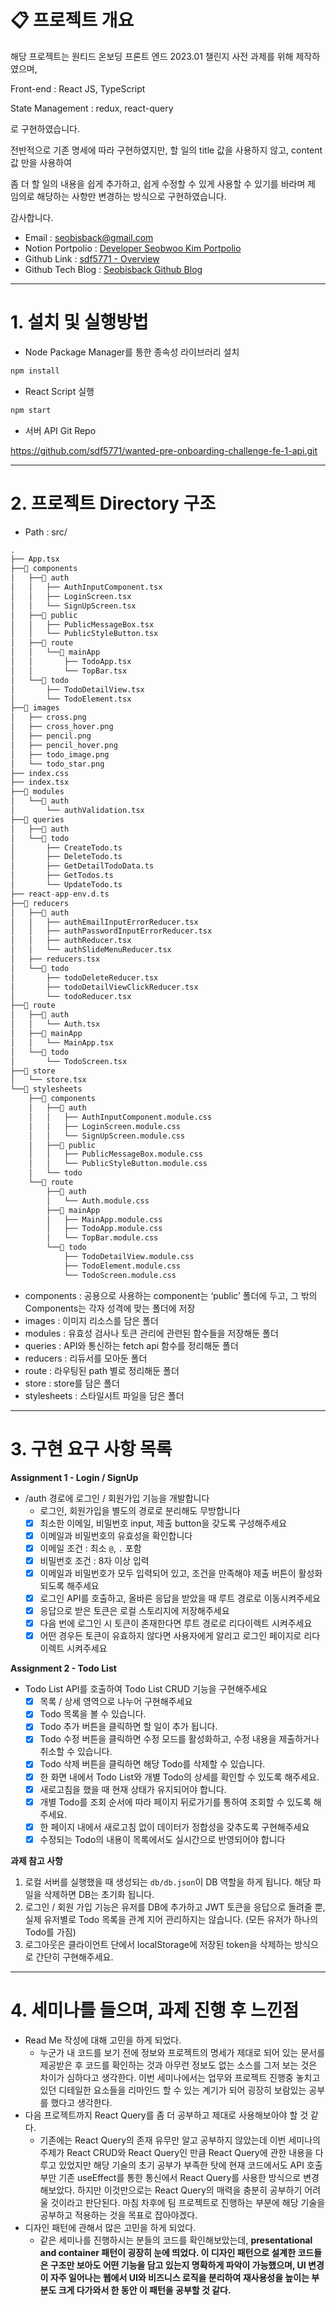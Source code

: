 # **📋 프로젝트 개요**

해당 프로젝트는 원티드 온보딩 프론트 엔드 2023.01 챌린지 사전 과제를 위해 제작하였으며,

Front-end : React JS, TypeScript

State Management : redux, react-query

로 구현하였습니다.

전반적으로 기존 명세에 따라 구현하였지만, 할 일의 title 값을 사용하지 않고, content 값 만을 사용하여

좀 더 할 일의 내용을 쉽게 추가하고, 쉽게 수정할 수 있게 사용할 수 있기를 바라며 제 임의로 해당하는 사항만 변경하는 방식으로 구현하였습니다.

감사합니다.

- Email : [seobisback@gmail.com](mailto:seobisback@gmail.com)
- Notion Portpolio : [Developer Seobwoo Kim Portpolio](https://www.notion.so/Developer-Seobwoo-Kim-Portpolio-a2d2e2fb6c6e4a4b9de09c47e99f3010)
- Github Link : [sdf5771 - Overview](https://github.com/sdf5771)
- Github Tech Blog : [Seobisback Github Blog](https://sdf5771.github.io/)

---

# 1. 설치 및 실행방법

- Node Package Manager를 통한 종속성 라이브러리 설치

```python
npm install
```

- React Script 실행

```python
npm start
```

- 서버 API Git Repo

https://github.com/sdf5771/wanted-pre-onboarding-challenge-fe-1-api.git

---

# 2. 프로젝트 Directory 구조

- Path : src/

```python
.
├── App.tsx
├──📁 components
│   ├──📁 auth
│   │   ├── AuthInputComponent.tsx
│   │   ├── LoginScreen.tsx
│   │   └── SignUpScreen.tsx
│   ├──📁 public
│   │   ├── PublicMessageBox.tsx
│   │   └── PublicStyleButton.tsx
│   ├──📁 route
│   │   └──📁 mainApp
│   │       ├── TodoApp.tsx
│   │       └── TopBar.tsx
│   └──📁 todo
│       ├── TodoDetailView.tsx
│       └── TodoElement.tsx
├──📁 images
│   ├── cross.png
│   ├── cross_hover.png
│   ├── pencil.png
│   ├── pencil_hover.png
│   ├── todo_image.png
│   └── todo_star.png
├── index.css
├── index.tsx
├──📁 modules
│   └──📁 auth
│       └── authValidation.tsx
├──📁 queries
│   ├──📁 auth
│   └──📁 todo
│       ├── CreateTodo.ts
│       ├── DeleteTodo.ts
│       ├── GetDetailTodoData.ts
│       ├── GetTodos.ts
│       └── UpdateTodo.ts
├── react-app-env.d.ts
├──📁 reducers
│   ├──📁 auth
│   │   ├── authEmailInputErrorReducer.tsx
│   │   ├── authPasswordInputErrorReducer.tsx
│   │   ├── authReducer.tsx
│   │   └── authSlideMenuReducer.tsx
│   ├── reducers.tsx
│   └──📁 todo
│       ├── todoDeleteReducer.tsx
│       ├── todoDetailViewClickReducer.tsx
│       └── todoReducer.tsx
├──📁 route
│   ├──📁 auth
│   │   └── Auth.tsx
│   ├──📁 mainApp
│   │   └── MainApp.tsx
│   └──📁 todo
│       └── TodoScreen.tsx
├──📁 store
│   └── store.tsx
└──📁 stylesheets
    ├──📁 components
    │   ├──📁 auth
    │   │   ├── AuthInputComponent.module.css
    │   │   ├── LoginScreen.module.css
    │   │   └── SignUpScreen.module.css
    │   ├──📁 public
    │   │   ├── PublicMessageBox.module.css
    │   │   └── PublicStyleButton.module.css
    │   └── todo
    └──📁 route
        ├──📁 auth
        │   └── Auth.module.css
        ├──📁 mainApp
        │   ├── MainApp.module.css
        │   ├── TodoApp.module.css
        │   └── TopBar.module.css
        └──📁 todo
            ├── TodoDetailView.module.css
            ├── TodoElement.module.css
            └── TodoScreen.module.css
```

- components : 공용으로 사용하는 component는 ‘public’ 폴더에 두고, 그 밖의 Components는 각자 성격에 맞는 폴더에 저장
- images : 이미지 리소스를 담은 폴더
- modules : 유효성 검사나 토큰 관리에 관련된 함수들을 저장해둔 폴더
- queries : API와 통신하는 fetch api 함수를 정리해둔 폴더
- reducers : 리듀서를 모아둔 폴더
- route : 라우팅된 path 별로 정리해둔 폴더
- store : store를 담은 폴더
- stylesheets : 스타일시트 파일을 담은 폴더

---

# 3. 구현 요구 사항 목록

**Assignment 1 - Login / SignUp**

- /auth 경로에 로그인 / 회원가입 기능을 개발합니다
  - 로그인, 회원가입을 별도의 경로로 분리해도 무방합니다
  - [x]  최소한 이메일, 비밀번호 input, 제출 button을 갖도록 구성해주세요
  - [x]  이메일과 비밀번호의 유효성을 확인합니다
  - [x]  이메일 조건 : 최소 `@`, `.` 포함
  - [x]  비밀번호 조건 : 8자 이상 입력
  - [x]  이메일과 비밀번호가 모두 입력되어 있고, 조건을 만족해야 제출 버튼이 활성화 되도록 해주세요
  - [x]  로그인 API를 호출하고, 올바른 응답을 받았을 때 루트 경로로 이동시켜주세요
  - [x]  응답으로 받은 토큰은 로컬 스토리지에 저장해주세요
  - [x]  다음 번에 로그인 시 토큰이 존재한다면 루트 경로로 리다이렉트 시켜주세요
  - [x]  어떤 경우든 토큰이 유효하지 않다면 사용자에게 알리고 로그인 페이지로 리다이렉트 시켜주세요

**Assignment 2 - Todo List**

- Todo List API를 호출하여 Todo List CRUD 기능을 구현해주세요
  - [x]  목록 / 상세 영역으로 나누어 구현해주세요
  - [x]  Todo 목록을 볼 수 있습니다.
  - [x]  Todo 추가 버튼을 클릭하면 할 일이 추가 됩니다.
  - [x]  Todo 수정 버튼을 클릭하면 수정 모드를 활성화하고, 수정 내용을 제출하거나 취소할 수 있습니다.
  - [x]  Todo 삭제 버튼을 클릭하면 해당 Todo를 삭제할 수 있습니다.
  - [x]  한 화면 내에서 Todo List와 개별 Todo의 상세를 확인할 수 있도록 해주세요.
  - [x]  새로고침을 했을 때 현재 상태가 유지되어야 합니다.
  - [x]  개별 Todo를 조회 순서에 따라 페이지 뒤로가기를 통하여 조회할 수 있도록 해주세요.
  - [x]  한 페이지 내에서 새로고침 없이 데이터가 정합성을 갖추도록 구현해주세요
  - [x]  수정되는 Todo의 내용이 목록에서도 실시간으로 반영되어야 합니다

**과제 참고 사항**

1. 로컬 서버를 실행했을 때 생성되는 `db/db.json`이 DB 역할을 하게 됩니다. 해당 파일을 삭제하면 DB는 초기화 됩니다.
2. 로그인 / 회원 가입 기능은 유저를 DB에 추가하고 JWT 토큰을 응답으로 돌려줄 뿐, 실제 유저별로 Todo 목록을 관계 지어 관리하지는 않습니다. (모든 유저가 하나의 Todo를 가짐)
3. 로그아웃은 클라이언트 단에서 localStorage에 저장된 token을 삭제하는 방식으로 간단히 구현해주세요.

---

# 4.  세미나를 들으며, 과제 진행 후 느낀점

- Read Me 작성에 대해 고민을 하게 되었다.
  - 누군가 내 코드를 보기 전에 정보와 프로젝트의 명세가 제대로 되어 있는 문서를 제공받은 후 코드를 확인하는 것과 아무런 정보도 없는 소스를 그저 보는 것은 차이가 심하다고 생각한다. 이번 세미나에서는 업무와 프로젝트 진행중 놓치고 있던 디테일한 요소들을 리마인드 할 수 있는 계기가 되어 굉장히 보람있는 공부를 했다고 생각한다.
- 다음 프로젝트까지 React Query를 좀 더 공부하고 제대로 사용해보아야 할 것 같다.
  - 기존에는 React Query의 존재 유무만 알고 공부하지 않았는데 이번 세미나의 주제가 React CRUD와 React Query인 만큼 React Query에 관한 내용을 다루고 있었지만 해당 기술의 초기 공부가 부족한 탓에 현재 코드에서도 API 호출부만 기존 useEffect를 통한 통신에서 React Query를 사용한 방식으로 변경해보았다. 하지만 이것만으로는 React Query의 매력을 충분히 공부하기 어려울 것이라고 판단된다. 마침 차후에 팀 프로젝트로 진행하는 부분에 해당 기술을 공부하고 적용하는 것을 목표로 잡아야겠다.
- 디자인 패턴에 관해서 많은 고민을 하게 되었다.
  - 같은 세미나를 진행하시는 분들의 코드를 확인해보았는데, ****presentational and container 패턴이 굉장히 눈에 띄었다. 이 디자인 패턴으로 설계한 코드들은 구조만 보아도 어떤 기능을 담고 있는지 명확하게 파악이 가능했으며, UI 변경이 자주 일어나는 웹에서 UI와 비즈니스 로직을 분리하여 재사용성을 높이는 부분도 크게 다가와서 한 동안 이 패턴을 공부할 것 같다.****
